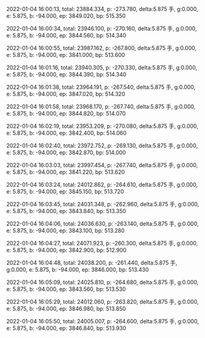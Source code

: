 2022-01-04 16:00:13, total: 23884.334, p: -273.780, delta:5.875 手, g:0.000, e: 5.875, b: -94.000, ep: 3849.020, bp: 515.350

2022-01-04 16:00:34, total: 23946.100, p: -270.160, delta:5.875 手, g:0.000, e: 5.875, b: -94.000, ep: 3844.560, bp: 514.340

2022-01-04 16:00:55, total: 23987.162, p: -267.800, delta:5.875 手, g:0.000, e: 5.875, b: -94.000, ep: 3841.000, bp: 513.600

2022-01-04 16:01:16, total: 23940.305, p: -270.330, delta:5.875 手, g:0.000, e: 5.875, b: -94.000, ep: 3844.390, bp: 514.340

2022-01-04 16:01:38, total: 23964.191, p: -267.540, delta:5.875 手, g:0.000, e: 5.875, b: -94.000, ep: 3847.020, bp: 514.320

2022-01-04 16:01:58, total: 23968.170, p: -267.740, delta:5.875 手, g:0.000, e: 5.875, b: -94.000, ep: 3844.820, bp: 514.070

2022-01-04 16:02:19, total: 23953.209, p: -270.080, delta:5.875 手, g:0.000, e: 5.875, b: -94.000, ep: 3842.400, bp: 514.060

2022-01-04 16:02:40, total: 23972.752, p: -269.130, delta:5.875 手, g:0.000, e: 5.875, b: -94.000, ep: 3842.870, bp: 514.000

2022-01-04 16:03:03, total: 23997.454, p: -267.740, delta:5.875 手, g:0.000, e: 5.875, b: -94.000, ep: 3841.220, bp: 513.620

2022-01-04 16:03:24, total: 24012.862, p: -264.610, delta:5.875 手, g:0.000, e: 5.875, b: -94.000, ep: 3845.150, bp: 513.720

2022-01-04 16:03:45, total: 24031.348, p: -262.960, delta:5.875 手, g:0.000, e: 5.875, b: -94.000, ep: 3843.840, bp: 513.350

2022-01-04 16:04:06, total: 24036.630, p: -263.140, delta:5.875 手, g:0.000, e: 5.875, b: -94.000, ep: 3843.100, bp: 513.280

2022-01-04 16:04:27, total: 24071.923, p: -260.300, delta:5.875 手, g:0.000, e: 5.875, b: -94.000, ep: 3842.900, bp: 512.900

2022-01-04 16:04:48, total: 24038.200, p: -261.440, delta:5.875 手, g:0.000, e: 5.875, b: -94.000, ep: 3846.000, bp: 513.430

2022-01-04 16:05:09, total: 24025.810, p: -264.680, delta:5.875 手, g:0.000, e: 5.875, b: -94.000, ep: 3843.560, bp: 513.530

2022-01-04 16:05:29, total: 24012.060, p: -263.820, delta:5.875 手, g:0.000, e: 5.875, b: -94.000, ep: 3846.980, bp: 513.850

2022-01-04 16:05:50, total: 24005.007, p: -264.600, delta:5.875 手, g:0.000, e: 5.875, b: -94.000, ep: 3846.840, bp: 513.930